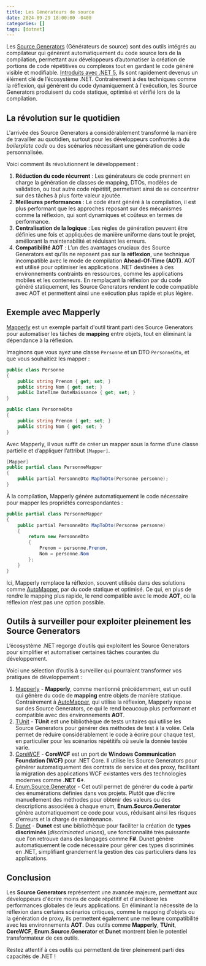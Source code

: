 ```yaml
---
title: Les Générateurs de source
date: 2024-09-29 18:00:00 -0400
categories: []
tags: [dotnet]
---
```


Les [Source Generators](https://learn.microsoft.com/en-us/dotnet/csharp/roslyn-sdk/source-generators-overview) (Générateurs de source) sont des outils intégrés au compilateur qui génèrent automatiquement du code source lors de la compilation, permettant aux développeurs d’automatiser la création de portions de code répétitives ou complexes tout en gardant le code généré visible et modifiable. [Introduits avec .NET 5](https://devblogs.microsoft.com/dotnet/introducing-c-source-generators/#:~:text=A%20Source%20Generator%20is%20a%20.NET%20Standard%202.0%20assembly%20that#:~:text=A%20Source%20Generator%20is%20a%20.NET%20Standard%202.0%20assembly%20that), ils sont rapidement devenus un élément clé de l’écosystème .NET. Contrairement à des techniques comme la réflexion, qui génèrent du code dynamiquement à l'exécution, les Source Generators produisent du code statique, optimisé et vérifié lors de la compilation.

## La révolution sur le quotidien

L'arrivée des Source Generators a considérablement transformé la manière de travailler au quotidien, surtout pour les développeurs confrontés à du *boilerplate code* ou des scénarios nécessitant une génération de code personnalisée.

Voici comment ils révolutionnent le développement :

1. **Réduction du code récurrent** : Les générateurs de code prennent en charge la génération de classes de mapping, DTOs, modèles de validation, ou tout autre code répétitif, permettant ainsi de se concentrer sur des tâches à plus forte valeur ajoutée.
2. **Meilleures performances** : Le code étant généré à la compilation, il est plus performant que les approches reposant sur des mécanismes comme la réflexion, qui sont dynamiques et coûteux en termes de performance.
3. **Centralisation de la logique** : Les règles de génération peuvent être définies une fois et appliquées de manière uniforme dans tout le projet, améliorant la maintenabilité et réduisant les erreurs.
4. **Compatibilité AOT** : L’un des avantages cruciaux des Source Generators est qu’ils ne reposent pas sur la **réflexion**, une technique incompatible avec le mode de compilation **Ahead-Of-Time (AOT)**. AOT est utilisé pour optimiser les applications .NET destinées à des environnements contraints en ressources, comme les applications mobiles et les conteneurs. En remplaçant la réflexion par du code généré statiquement, les Source Generators rendent le code compatible avec AOT et permettent ainsi une exécution plus rapide et plus légère.

## Exemple avec Mapperly

[Mapperly](https://github.com/riok/mapperly) est un exemple parfait d'outil tirant parti des Source Generators pour automatiser les tâches de **mapping** entre objets, tout en éliminant la dépendance à la réflexion.

Imaginons que vous ayez une classe `Personne` et un DTO `PersonneDto`, et que vous souhaitiez les mapper :

```csharp
public class Personne
{
    public string Prenom { get; set; }
    public string Nom { get; set; }
    public DateTime DateNaissance { get; set; }
}

public class PersonneDto
{
    public string Prenom { get; set; }
    public string Nom { get; set; }
}
```

Avec Mapperly, il vous suffit de créer un mapper sous la forme d’une classe partielle et d’appliquer l’attribut `[Mapper]`.

```csharp
[Mapper]
public partial class PersonneMapper
{
    public partial PersonneDto MapToDto(Personne personne);
}
```

À la compilation, Mapperly génère automatiquement le code nécessaire pour mapper les propriétés correspondantes :

```csharp
public partial class PersonneMapper
{
    public partial PersonneDto MapToDto(Personne personne)
    {
        return new PersonneDto
        {
            Prenom = personne.Prenom,
            Nom = personne.Nom
        };
    }
}
```

Ici, Mapperly remplace la réflexion, souvent utilisée dans des solutions comme [AutoMapper](https://docs.automapper.org/en/stable/), par du code statique et optimisé. Ce qui, en plus de rendre le mapping plus rapide, le rend compatible avec le mode **AOT**, où la réflexion n’est pas une option possible.

## Outils à surveiller pour exploiter pleinement les Source Generators

L’écosystème .NET regorge d’outils qui exploitent les Source Generators pour simplifier et automatiser certaines tâches courantes du développement. 

Voici une sélection d’outils à surveiller qui pourraient transformer vos pratiques de développement :

1. [Mapperly](https://github.com/riok/mapperly) - **Mapperly**, comme mentionné précédemment, est un outil qui génère du code de **mapping** entre objets de manière statique. Contrairement à [AutoMapper](https://docs.automapper.org/en/stable/), qui utilise la réflexion, Mapperly repose sur des Source Generators, ce qui le rend beaucoup plus performant et compatible avec des environnements **AOT**.
2. [TUnit](https://github.com/thomhurst/TUnit) - **TUnit** est une bibliothèque de tests unitaires qui utilise les Source Generators pour générer des méthodes de test à la volée. Cela permet de réduire considérablement le code à écrire pour chaque test, en particulier pour les scénarios répétitifs où seule la donnée testée varie.
3. [CoreWCF](https://github.com/CoreWCF/CoreWCF) - **CoreWCF** est un port de **Windows Communication Foundation (WCF)** pour .NET Core. Il utilise les Source Generators pour générer automatiquement des contrats de service et des proxy, facilitant la migration des applications WCF existantes vers des technologies modernes comme **.NET 6+**.
4. [Enum.Source.Generator](https://github.com/EngRajabi/Enum.Source.Generator) - Cet outil permet de générer du code à partir des énumérations définies dans vos projets. Plutôt que d’écrire manuellement des méthodes pour obtenir des valeurs ou des descriptions associées à chaque enum, **Enum.Source.Generator** génère automatiquement ce code pour vous, réduisant ainsi les risques d’erreurs et la charge de maintenance.
5. [Dunet](https://github.com/domn1995/dunet) - **Dunet** est une bibliothèque pour faciliter la création de **types discriminés** (*discriminated unions*), une fonctionnalité très puissante que l'on retrouve dans des langages comme **F#**. Dunet génère automatiquement le code nécessaire pour gérer ces types discriminés en .NET, simplifiant grandement la gestion des cas particuliers dans les applications.

## Conclusion

Les **Source Generators** représentent une avancée majeure, permettant aux développeurs d'écrire moins de code répétitif et d'améliorer les performances globales de leurs applications. En éliminant la nécessité de la réflexion dans certains scénarios critiques, comme le mapping d'objets ou la génération de proxy, ils permettent également une meilleure compatibilité avec les environnements **AOT**. Des outils comme **Mapperly**, **TUnit**, **CoreWCF**, **Enum.Source.Generator** et **Dunet** montrent bien le potentiel transformateur de ces outils.

Restez attentif à ces outils qui permettent de tirer pleinement parti des capacités de .NET !
